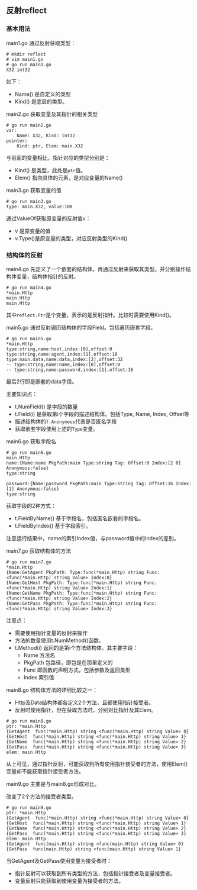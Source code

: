 

## 反射reflect

### 基本用法

main1.go 通过反射获取类型：

```shell
# mkdir reflect
# vim main1.go
# go run main1.go
X32 int32
```

如下：

- Name() 是自定义的类型
- Kind() 是底层的类型。



main2.go 获取变量及其指针的相关类型

```shell
# go run main2.go
var:
	Name: X32, Kind: int32
pointer:
	Kind: ptr, Elem: main.X32
```

与前面的变量相比，指针对应的类型分别是：

* Kind() 是类型，此处是`ptr`值。
* Elem() 指向具体的元素，是对应变量的Name()



main3.go 获取变量的值

```shell
# go run main3.go
type: main.X32, value:100
```

通过ValueOf获取原变量的反射值v：

* v 是原变量的值
* v.Type()是原变量的类型，对应反射类型的Kind()



### 结构体的反射

main4.go 先定义了一个嵌套的结构体。再通过反射来获取其类型。并分别操作结构体变量，结构体指针的反射。

```shell
# go run main4.go
*main.Http
main.Http
main.Http
```

其中`reflect.Ptr`是个变量，表示的是反射指针。比较时需要使用Kind()。



main5.go 通过反射遍历结构体的字段Field。包括遍历嵌套字段。

```shell
# go run main5.go
*main.Http
type:string,name:host,index:[0],offset:0
type:string,name:agent,index:[1],offset:16
type:main.data,name:data,index:[2],offset:32
-- type:string,name:name,index:[0],offset:0
-- type:string,name:password,index:[1],offset:16
```

最后2行即是嵌套的data字段。

主要知识点：

* t.NumField() 是字段的数量
* t.Field(i) 是获取第i个字段的描述结构体。包括Type, Name, Index, Offset等
* 描述结构体的`f.Anonymous`代表是否匿名字段
* 获取嵌套字段使用上述的`Type`变量。



main6.go 获取字段名

```shell
# go run main6.go
main.Http
name:{Name:name PkgPath:main Type:string Tag: Offset:0 Index:[2 0] Anonymous:false}
type:string

password:{Name:password PkgPath:main Type:string Tag: Offset:16 Index:[1] Anonymous:false}
type:string

```

获取字段的2种方式：

* t.FieldByName() 基于字段名，包括匿名嵌套的字段名。
* t.FieldByIndex() 基于字段索引。 

注意运行结果中，name的索引Index值，与password值中的Index的差别。



main7.go 获取结构体的方法

```shell
# go run main7.go
*main.Http
{Name:GetAgent PkgPath: Type:func(*main.Http) string Func:<func(*main.Http) string Value> Index:0}
{Name:GetHost PkgPath: Type:func(*main.Http) string Func:<func(*main.Http) string Value> Index:1}
{Name:GetName PkgPath: Type:func(*main.Http) string Func:<func(*main.Http) string Value> Index:2}
{Name:GetPass PkgPath: Type:func(*main.Http) string Func:<func(*main.Http) string Value> Index:3}
```

注意点：

* 需要使用指针变量的反射来操作
* 方法的数量使用t.NumMethod()函数。
* t.Method(i) 返回的是第i个方法结构体。其主要字段：
  * Name 方法名
  * PkgPath 包路径，即包是在那里定义的
  * Func 即函数的声明方式，包括参数及返回类型
  * Index 索引值



main8.go 结构体方法的详细比较之一：

* Http及Data结构体都各定义2个方法，且都使用指针接受者。
* 反射时使用指针，但在获取方法时，分别对比指针及其Elem。

```shell
# go run main8.go
ptr: *main.Http
{GetAgent  func(*main.Http) string <func(*main.Http) string Value> 0}
{GetHost  func(*main.Http) string <func(*main.Http) string Value> 1}
{GetName  func(*main.Http) string <func(*main.Http) string Value> 2}
{GetPass  func(*main.Http) string <func(*main.Http) string Value> 3}
elem: main.Http
```

从上可见，通过指针反射，可能获取到所有使用指针接受者的方法，使用Elem()变量却不能获取指针接受者方法。



main9.go 主要是与main8.go形成对比。

改变了2个方法的接受者类型。

```shell
# go run main9.go
ptr: *main.Http
{GetAgent  func(*main.Http) string <func(*main.Http) string Value> 0}
{GetHost  func(*main.Http) string <func(*main.Http) string Value> 1}
{GetName  func(*main.Http) string <func(*main.Http) string Value> 2}
{GetPass  func(*main.Http) string <func(*main.Http) string Value> 3}
elem: main.Http
{GetAgent  func(main.Http) string <func(main.Http) string Value> 0}
{GetPass  func(main.Http) string <func(main.Http) string Value> 1}
```

当GetAgent及GetPass使用变量为接受者时：

* 指针反射可以获取到所有类型的方法，包括指针接受者及变量接受者。
* 变量反射只能获取到使用变量为接受者的方法。

